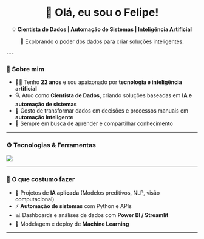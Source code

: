 <!-- Felipe Arruda | GitHub Profile README -->

<h1 align="center">👋 Olá, eu sou o Felipe!</h1>

<div align="center">
  
💡 **Cientista de Dados | Automação de Sistemas | Inteligência Artificial**
  
🚀 Explorando o poder dos dados para criar soluções inteligentes.
  
</div>
---

### 🧠 Sobre mim
- 👨‍💻 Tenho **22 anos** e sou apaixonado por **tecnologia e inteligência artificial**  
- 🔍 Atuo como **Cientista de Dados**, criando soluções baseadas em **IA e automação de sistemas**  
- 🧩 Gosto de transformar dados em decisões e processos manuais em **automação inteligente**  
- 🚀 Sempre em busca de aprender e compartilhar conhecimento  

---

### ⚙️ Tecnologias & Ferramentas
<p align="left">
  <img src="https://skillicons.dev/icons?i=python,fastapi,streamlit,tensorflow,pytorch,git,github,linux,vscode,docker,postgresql,sqlite,pandas,numpy" />
</p>

---

### 🧩 O que costumo fazer
- 🤖 Projetos de **IA aplicada** (Modelos preditivos, NLP, visão computacional)
- ⚡ **Automação de sistemas** com Python e APIs
- 📊 Dashboards e análises de dados com **Power BI / Streamlit**
- 🧠 Modelagem e deploy de **Machine Learning**

---


